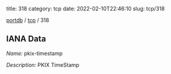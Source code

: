 title: 318
category: tcp
date: 2022-02-10T22:46:10
slug: tcp/318

[portdb](/) / [tcp](/category/tcp.html) / 318


## IANA Data

_Name:_ pkix-timestamp

_Description:_ PKIX TimeStamp

